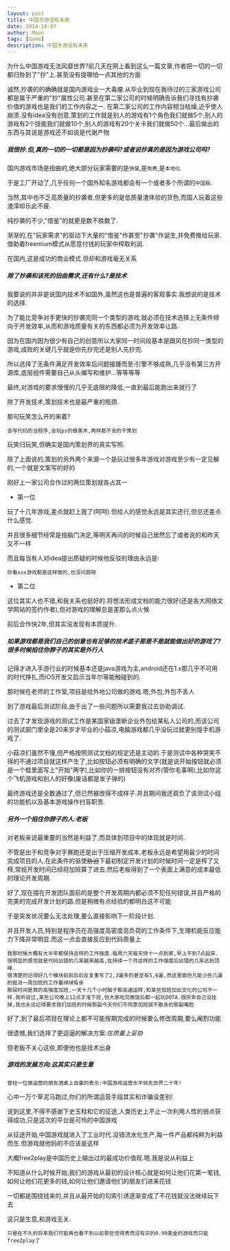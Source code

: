 ```yaml
---
layout: post
title: 中国手游没有未来
date: 2014-10-07
author: Moon
tags: [Game]
description: 中国手游没有未来
---
```


为什么中国游戏无法风靡世界?前几天在网上看到这么一篇文章,作者把一切的一切都归咎到了"抄"上.甚至没有提哪怕一点其他的方面

诚然,抄袭的的确确就是国内游戏业一大毒瘤.从毕业到现在我待过的三家游戏公司都是属于严重的"抄"属性公司.甚至在第二家公司的时候明确告诉我们寻找有抄袭价值的游戏也是我们的工作内容之一.
在第二家公司的工作内容相当枯燥,近乎使人崩溃.没有idea没有创意,策划的工作就是别人的游戏有1个角色我们就做5个,别人的游戏有2个技能我们就做10个,别人的游戏有20个关卡我们就做50个...最后做出的东西与其说是游戏还不如说是代谢产物

##### 我恨抄.但,真的一切的一切都是因为抄袭吗?或者说抄真的是因为游戏公司吗?

国内游戏市场是扭曲的,绝大部分玩家需要的是`快餐`,是`免费`,是`本地化`

于是工厂开动了,几乎任何一个国外知名游戏都会有一个或者多个所谓的`中国版`.

当然,其中也不乏高质量的抄袭者,但更多的是低质量渣体验的货色,而国人玩着这些渣滓却乐此不疲.

纯抄袭的不少,"借鉴"的就更是数不胜数了.

渐渐的,在"玩家需求"的驱动下大量的"借鉴"作甚至"抄袭"作诞生,并免费推给玩家.借助着freemium模式从愿意付钱的玩家中榨取利润.

在国内,这是成功的商业模式.但却和游戏毫无关系

##### 除了抄袭和该死的扭曲需求,还有什么?是技术

我要说的并非是说国内技术不如国外,虽然这也是普遍的客观事实.我想说的是技术的选择.

为了能比竞争对手更快的抄袭完同一个类型的游戏,就必须在技术选择上无条件倾向于开发效率,从而和游戏质量有关的东西都必须为开发效率让路.

因为在国内因为很少有自己的创意所以大家同一时间段基本是跟风在抄同一类型的游戏,成败的关键几乎就是你先抄完还是别人先抄完.

所以选择了无条件满足开发效率后问题接踵而至:引擎不够成熟,几乎没有第三方开源库,底层组件需要自己从头编写和维护...等等等等

最终,对游戏的要求慢慢的几乎无底限的降低,一直到最后能跑出来就行了


除了开发技术,策划技术也是最严重的瓶颈.

那句玩笑怎么开的来着?

	会写代码的当程序,会玩ps的做美术,两样都不会的干策划


玩笑归玩笑,但确实是国内策划界的真实写照.

除了上面说的,策划的另外两个来源一个是玩过很多年游戏对游戏至少有一定见解的,一个就是文案写的好的

刚好上一家公司合作过的两位策划就各占其一

* 第一位

玩了十几年游戏,差点就赶上我了(呵呵).但给人的感觉永远是其实还行,但总还差点什么感觉.

并且很多细节经常是拍脑门决定,等明天再问的时候自己居然忘了或者说的和昨天又不一样

而且每当有人对idea提出质疑的时候他反驳的理由永远是:

	你看xxx游戏都是这样做的,也没问题呀


* 第二位

这位其实人也不错,和我关系也挺好的.将想法形成文档的能力很好(还是各大网络文学网站的签约作者),但对游戏的理解总是差那么点火候

前后合作快2年,但其实没发现有本质提升.

##### 如果游戏都是我们自己的创意也有足够的技术底子那是不是就能做出好的游戏了?很多时候掐住你脖子的其实是外行人

记得才进入手游行业的时候基本还是java游戏为主,android还在1.x那几乎不可用的时代挣扎,而iOS开发又启示当年尔等能触碰到的.

那时候在老师的工作室,项目是给外地公司做的游戏.嗯,外包,外包不丢人

到了游戏最后测试阶段,由于出了一些问题所以需要我过去协助调试.

过去了才发现游戏的测试工作是某国家级垄断企业外包给某私人公司的,而该公司的测试部门里全是20来岁才毕业的小菇凉,电脑游戏都几乎没玩过就更别提手机游戏了.

小菇凉们虽然不懂,但严格按照测试文档的规定还是主动的.于是测试中各种哭笑不得的不通过项目就这样产生了,比如按钮必须有明确的文字(就是说开始按钮就必须是一个框里面写上"开始"两字),比如你的一排按钮没有对齐(管你毛事啊),比如你这个飞机游戏和别人的好像(废话都是发子弹的)

最终游戏还是全数通过了,但已然被改得不成样子.并且期间我还肩负了该测试小组的功能机以及基本游戏操作扫盲职责.

##### 另外一个掐住你脖子的人:老板

对老板来说最重要的当然是利益了,而具体到项目中的体现就是时间.

不管是出于和竞争对手赛跑还是出于压缩开发成本,老板永远是希望用最少的时间完成项目的人.在此条件的驱使~~胁迫~~下最初制定开发计划的时候时间一定是榨了又榨,常规开发时间已经将加班算了进去.然后老板得到了一个表面上满意的成本最低的理论开发周期.

好了,现在摆在开发团队面前的是整个开发周期内都必须不犯任何错误,并且严格的完美的完成开发计划的路.但是稍微有点经验的都明白这不可能

于是突发状况要么无法处理,要么直接影响下一阶段计划.

并且开发人员,特别是程序员在高强度高密度高负荷的工作条件下,生理机能反应能力下降非常明显.而这一点会直接反应到代码质量上

	我那时候大概有大半年都保持这样的工作强度.每周六天每天快十一点到家,早上不到7点起床.
	很明显的感觉就是代码出错的几率越来越高,在持续一个月这样的工作强度后出错的几率达到顶峰.
	很清楚的记得好几个模块前前后后反复重写了2,3遍多的甚至有5,6遍,而这里面但凡能少些几遍的抵消一周加班的工作量绰绰有余
	那段时间是真的高强度加班,一天十几个小时脑子都高速运转,和某些加班加出文化的公司不一样.我听说过,某些公司晚上12点才准下班,但大家吃完晚饭后都一起玩DOTA.很庆幸自己没挂掉,我也永远记得要求我们加班的时候那副今天你们不同意加班就不散会的那副嘴脸


好了,到了最后项目在理论上都不可能按期完成的时候要么修改周期,要么阉割功能

很遗憾,我们选择了更逗逼的解决方案:_在质量上妥协_

但老板不关心这些,即便他也是技术出身

##### 游戏的发展方向:这其实只是生意


	曾经一位做运营的朋友酒桌上自豪的表示:中国游戏运营水平领先世界二十年!


心中一万个草泥马跑过,你们的所谓运营手段其实和诈骗没差别!

说到这里,不得不感谢下史玉柱和它的征途,人类历史上不止一次利用人性的弱点获得成功,只是这次的平台是可怜的中国游戏

从征途开始,中国游戏就进入了工业时代.没错流水化生产,每一件产品都纯粹为利益而生.但游戏就他妈的不应该是这样

大概free2play是中国历史上输出过的最成功价值观.嗯,我是说从利益上

不知道从什么时候开始,我们的游戏从最初的设计核心就是如何让他们花第一笔钱,如何让他们花更多的钱,如何让他们邀请他们的朋友们进来花钱

一切都是围绕钱来的,并且从最开始的勾索引诱逐渐变成了不花钱就没法继续玩下去

这只是生意,和游戏无关.

	只是在不久的将来我们可能再也看不到以前那些觉得贵而没有买的0.99美金的游戏而只能free2play了
